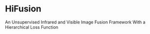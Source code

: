 # HiFusion
An Unsupervised Infrared and Visible Image Fusion Framework With a Hierarchical Loss Function
